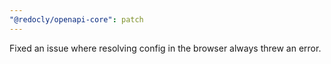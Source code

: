 ```yaml
---
"@redocly/openapi-core": patch
---
```


Fixed an issue where resolving config in the browser always threw an error.
